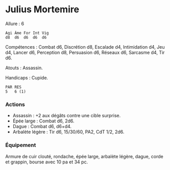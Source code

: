 
# Julius Mortemire

Allure : 6

	Agi	Âme	For	Int	Vig
	d8	d6	d6	d6	d6

Compétences : Combat d6, Discrétion d8, Escalade d4, Intimidation d4, Jeu d4, Lancer d6, Perception d8, Persuasion d6, Réseaux d6, Sarcasme d4, Tir d6.

Atouts : Assassin.

Handicaps : Cupide.

	PAR	RES
	5	6 (1)

### Actions
- Assassin : +2 aux dégâts contre une cible surprise.
- Épée large : Combat d6, 2d6.
- Dague : Combat d6, d6+d4.
- Arbalète légère : Tir d6, 15/30/60, PA2, CdT 1/2, 2d6.

### Équipement
Armure de cuir clouté, rondache, épée large, arbalète légère, dague, corde et grappin, bourse avec 10 pa et 34 pc.
